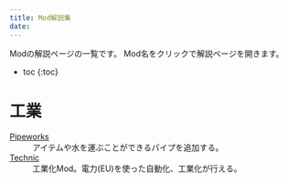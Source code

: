 ```yaml
---
title: Mod解説集
date:
---
```


Modの解説ページの一覧です。
Mod名をクリックで解説ページを開きます。

- toc
{:toc}

# 工業

<dl>
  <dt><a href="mod-manual-pipeworks">Pipeworks</a></dt>
  <dd>アイテムや水を運ぶことができるパイプを追加する。</dd>

  <dt><a href="mod-manual-technic">Technic</a></dt>
  <dd>工業化Mod。電力(EU)を使った自動化、工業化が行える。</dd>
</dl>
